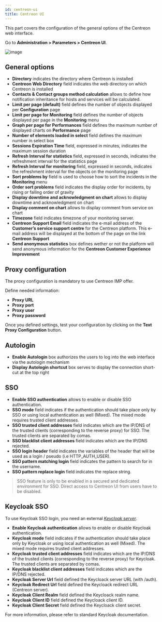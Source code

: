 ```yaml
---
id: centreon-ui
title: Centreon UI
---
```


This part covers the configuration of the general options of the Centreon web
interface.

Go to **Administration > Parameters > Centreon UI**.

![image](../../assets/administration/parameters-centreon-ui.png)

## General options

- **Directory** indicates the directory where Centreon is installed
- **Centreon Web Directory** field indicates the web directory on which
Centreon is installed
- **Contacts & Contact groups method calculation** allows to define how
notification inheritance for hosts and services will be calculated.
- **Limit per page (default)** field defines the number of objects displayed
per **Configuration** page
- **Limit per page for Monitoring** field defines the number of objects
displayed per page in the **Monitoring** menu
- **Graph per page for Performances** field defines the maximum number of
displayed charts on **Performance** page
- **Number of elements loaded in select** field defines the maximum number in
select box
- **Sessions Expiration Time** field, expressed in minutes, indicates the
maximum session duration
- **Refresh Interval for statistics** field, expressed in seconds, indicates
the refreshment interval for the statistics page
- **Refresh Interval for monitoring** field, expressed in seconds, indicates
the refreshment interval for the objects on the monitoring page
- **Sort problems by** field is used to choose how to sort the incidents in
the **Monitoring** menu
- **Order sort problems** field indicates the display order for incidents, by
rising or falling order of gravity
- **Display downtime and acknowledgment on chart** allows to display downtime
and acknowledgment on chart
- **Display comment on chart** allows to display comment from service on chart
- **Timezone** field indicates timezone of your monitoring server.
- **Centreon Support Email** field indicates the e-mail address of the
**Customer’s service support centre** for the Centreon platform. This e-mail
address will be displayed at the bottom of the page on the link **Centreon
Support**
- **Send anonymous statistics** box defines wether or not the platform will
send anonymous information for the **Centreon Customer Experience Improvement**

## Proxy configuration

The proxy configuration is mandatory to use Centreon IMP offer.

Define needed information:

- **Proxy URL**
- **Proxy port**
- **Proxy user**
- **Proxy password**

Once you defined settings, test your configuration by clicking on the **Text
Proxy Configuration** button.

## Autologin

- **Enable Autologin** box authorizes the users to log into the web interface
via the autologin mechanism
- **Display Autologin shortcut** box serves to display the connection
short-cut at the top right

## SSO

- **Enable SSO authentication** allows to enable or disable SSO authentication.
- **SSO mode** field indicates if the authentication should take place only by
SSO or using local authentication as well (Mixed). The mixed mode requires
trusted client addresses.
- **SSO trusted client addresses** field indicates which are the IP/DNS of the
trusted clients (corresponding to the reverse proxy) for SSO. The trusted
clients are separated by comas.
- **SSO blacklist client addresses** field indicates which are the IP/DNS
rejected.
- **SSO login header** field indicates the variables of the header that will
be used as a login / pseudo (i.e HTTP\_AUTH\_USER).
- **SSO pattern matching login** field indicates the pattern to search for in
the username.
- **SSO pattern replace login** field indicates the replace string.

> SSO feature is only to be enabled in a secured and dedicated environment for
> SSO. Direct access to Centreon UI from users have to be disabled.

## Keycloak SSO

To use Keycloak SSO login, you need an external *[Keycloak
server](https://www.keycloak.org/docs/latest/getting_started/index.html)*.

- **Enable Keycloak authentication** allows to enable or disable Keycloak
authentication.
- **Keycloak mode** field indicates if the authentication should take place only by
Keycloak or using local authentication as well (Mixed). The mixed mode requires
trusted client addresses.
- **Keycloak trusted client addresses** field indicates which are the IP/DNS of the
trusted clients (corresponding to the reverse proxy) for Keycloak. The trusted
clients are separated by comas.
- **Keycloak blacklist client addresses** field indicates which are the IP/DNS
rejected.
- **Keycloak Server Url** field defined the Keycloack server URL (with /auth).
- **Keycloak Redirect Url** field defined the Keycloack redirect URL (Centreon
server).
- **Keycloak Client Realm** field defined the Keycloack realm name.
- **Keycloak Client ID** field defined the Keycloack client ID.
- **Keycloak Client Secret** field defined the Keycloack client secret.

For more information, please refer to standard Keycloak documentation.
